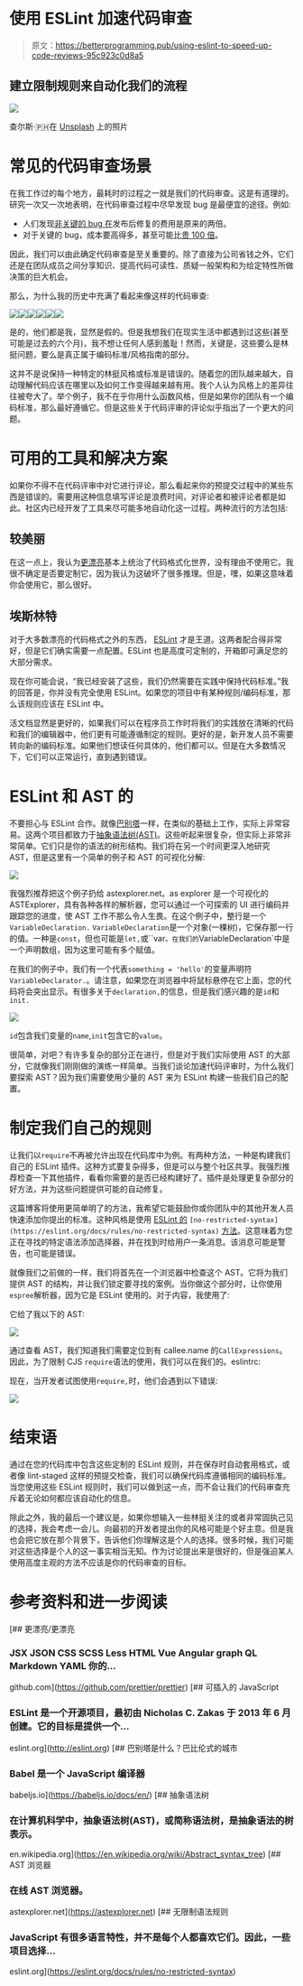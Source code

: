 # 使用 ESLint 加速代码审查

> 原文：<https://betterprogramming.pub/using-eslint-to-speed-up-code-reviews-95c923c0d8a5>

## 建立限制规则来自动化我们的流程

![](img/a9a3ede974fbda80c978d2a246866383.png)

查尔斯·🇵🇭在 [Unsplash](https://unsplash.com?utm_source=medium&utm_medium=referral) 上的照片

# 常见的代码审查场景

在我工作过的每个地方，最耗时的过程之一就是我们的代码审查。这是有道理的。研究一次又一次地表明，在代码审查过程中尽早发现 bug 是最便宜的途径。例如:

*   人们发现[非关键的 bug 在](https://kev.inburke.com/docs/shull_defects.pdf)发布后修复的费用是原来的两倍。
*   对于关键的 bug，成本要高得多，甚至可能比[贵 100 倍](https://kev.inburke.com/docs/shull_defects.pdf)。

因此，我们可以由此确定代码审查是至关重要的。除了直接为公司省钱之外，它们还是在团队成员之间分享知识、提高代码可读性、质疑一般架构和为给定特性所做决策的巨大机会。

那么，为什么我的历史中充满了看起来像这样的代码审查:

![](img/47926b7a721cb3b259a9dd3374d95d1c.png)![](img/b8086b7835bca57a3a9ecdaa3a682656.png)![](img/b3ac0408817264f014152e12c8594415.png)![](img/bbdbba6e4d865b69873d520b5309460c.png)![](img/48971c94e7a006e1639441a509518434.png)![](img/cd85ece2c0dec8f5bffce9c89b235c91.png)

是的，他们都是我，显然是假的。但是我想我们在现实生活中都遇到过这些(甚至可能是过去的六个月)，我不想让任何人感到羞耻！然而，关键是，这些要么是林挺问题，要么是真正属于编码标准/风格指南的部分。

这并不是说保持一种特定的林挺风格或标准是错误的。随着您的团队越来越大，自动理解代码应该在哪里以及如何工作变得越来越有用。我个人认为风格上的差异往往被夸大了。举个例子，我不在乎你用什么函数风格，但是如果你的团队有一个编码标准，那么最好遵循它。但是这些关于代码评审的评论似乎指出了一个更大的问题。

# 可用的工具和解决方案

如果你不得不在代码评审中对它进行评论，那么看起来你的预提交过程中的某些东西是错误的。需要用这种信息填写评论是浪费时间，对评论者和被评论者都是如此。社区内已经开发了工具来尽可能多地自动化这一过程。两种流行的方法包括:

## 较美丽

在这一点上，我认为[更漂亮](https://github.com/prettier/prettier)基本上统治了代码格式化世界，没有理由不使用它。我很不确定是否要定制它，因为我认为这破坏了很多推理。但是，嘿，如果这意味着你会使用它，那么很好。

## 埃斯林特

对于大多数漂亮的代码格式之外的东西， [ESLint](https://eslint.org/) 才是王道。这两者配合得非常好，但是它们确实需要一点配置。ESLint 也是高度可定制的，开箱即可满足您的大部分需求。

现在你可能会说，“我已经安装了这些，我们仍然需要在实践中保持代码标准。”我的回答是，你并没有完全使用 ESLint。如果您的项目中有某种规则/编码标准，那么该规则应该在 ESLint 中。

活文档显然是更好的，如果我们可以在程序员工作时将我们的实践放在清晰的代码和我们的编辑器中，他们更有可能遵循制定的规则。更好的是，新开发人员不需要转向新的编码标准。如果他们想读任何具体的，他们都可以。但是在大多数情况下，它们可以正常运行，直到遇到错误。

# ESLint 和 AST 的

不要担心与 ESLint 合作。就像[巴别塔](https://babeljs.io/docs/en/)一样，在类似的基础上工作，实际上非常容易。这两个项目都致力于[抽象语法树(AST)](https://en.wikipedia.org/wiki/Abstract_syntax_tree)。这些听起来很复杂，但实际上非常非常简单。它们只是你的语法的树形结构。我们将在另一个时间更深入地研究 AST，但是这里有一个简单的例子和 AST 的可视化分解:

![](img/1f7791bab930bc80dd4ebc1c7ed6fc33.png)

我强烈推荐把这个例子扔给 astexplorer.net。as explorer 是一个可视化的 ASTExplorer，具有各种各样的解析器，您可以通过一个可探索的 UI 进行编码并跟踪您的进度，使 AST 工作不那么令人生畏。在这个例子中，整行是一个`VariableDeclaration.` `VariableDeclaration`是一个对象(一棵树)，它保存那一行的值。一种是`const`，但也可能是`let,`或``var`。在我们的`VariableDeclaration`中是一个声明数组，因为这里可能有多个赋值。

在我们的例子中，我们有一个代表`something = 'hello'`的变量声明符`VariableDeclarator.`。请注意，如果您在浏览器中将鼠标悬停在它上面，您的代码将会突出显示。有很多关于`declaration,`的信息，但是我们感兴趣的是`id`和`init.`

![](img/2ed1985e02793c28089b997496922832.png)

`id`包含我们变量的`name`,`init`包含它的`value`。

很简单，对吧？有许多复杂的部分正在进行，但是对于我们实际使用 AST 的大部分，它就像我们刚刚做的演练一样简单。当我们谈论加速代码评审时，为什么我们要探索 AST？因为我们需要使用少量的 AST 来为 ESLint 构建一些我们自己的配置。

# 制定我们自己的规则

让我们以`require`不再被允许出现在代码库中为例。有两种方法，一种是构建我们自己的 ESLint 插件。这种方式要复杂得多，但是可以与整个社区共享。我强烈推荐检查一下其他插件，看看你需要的是否已经构建好了。插件是处理更复杂部分的好方法，并为这些问题提供可能的自动修复。

这篇博客将使用更简单明了的方法，我希望它能鼓励你或你团队中的其他开发人员快速添加你提出的标准。这种风格是使用 [ESLint 的](https://eslint.org/docs/rules/no-restricted-syntax) `[no-restricted-syntax](https://eslint.org/docs/rules/no-restricted-syntax)` [方法](https://eslint.org/docs/rules/no-restricted-syntax)。这意味着为您正在寻找的特定语法添加选择器，并在找到时给用户一条消息。该消息可能是警告，也可能是错误。

就像我们之前做的一样，我们将首先在一个浏览器中检查这个 AST。它将为我们提供 AST 的结构，并让我们锁定要寻找的案例。当你做这个部分时，让你使用`espree`解析器，因为它是 ESLint 使用的。对于内容，我使用了:

它给了我以下的 AST:

![](img/8cf8ff6afd878089051673547f1c714a.png)

通过查看 AST，我们知道我们需要定位到有 callee.name 的`CallExpressions`。因此，为了限制 CJS `require`语法的使用，我们可以在我们的。eslintrc:

现在，当开发者试图使用`require,`时，他们会遇到以下错误:

![](img/7cd51fdc8a73247feeb67fb012e9881c.png)

# 结束语

通过在您的代码库中包含这些定制的 ESLint 规则，并在保存时自动套用格式，或者像 lint-staged 这样的预提交检查，我们可以确保代码库遵循相同的编码标准。当您使用这些 ESLint 规则时，我们可以做到这一点，而不会让我们的代码审查充斥着无论如何都应该自动化的信息。

除此之外，我的最后一个建议是，如果你想输入一些林挺关注的或者非常固执己见的选择，我会考虑一会儿。向最初的开发者提出你的风格可能是个好主意。但是我也会把它放在那个背景下，告诉他们你理解这是个人的选择。很多时候，我们可能对这些选择是个人的这一事实相当无知。作为讨论提出来是很好的，但是强迫某人使用高度主观的方法不应该是你的代码审查的目标。

# 参考资料和进一步阅读

[](https://github.com/prettier/prettier) [## 更漂亮/更漂亮

### JSX JSON CSS SCSS Less HTML Vue Angular graph QL Markdown YAML 你的…

github.com](https://github.com/prettier/prettier) [](http://eslint.org) [## 可插入的 JavaScript

### ESLint 是一个开源项目，最初由 Nicholas C. Zakas 于 2013 年 6 月创建。它的目标是提供一个…

eslint.org](http://eslint.org)  [## 巴别塔是什么？巴比伦式的城市

### Babel 是一个 JavaScript 编译器

babeljs.io](https://babeljs.io/docs/en/) [](https://en.wikipedia.org/wiki/Abstract_syntax_tree) [## 抽象语法树

### 在计算机科学中，抽象语法树(AST)，或简称语法树，是抽象语法的树表示。

en.wikipedia.org](https://en.wikipedia.org/wiki/Abstract_syntax_tree)  [## AST 浏览器

### 在线 AST 浏览器。

astexplorer.net](https://astexplorer.net) [](https://eslint.org/docs/rules/no-restricted-syntax) [## 无限制语法规则

### JavaScript 有很多语言特性，并不是每个人都喜欢它们。因此，一些项目选择…

eslint.org](https://eslint.org/docs/rules/no-restricted-syntax)